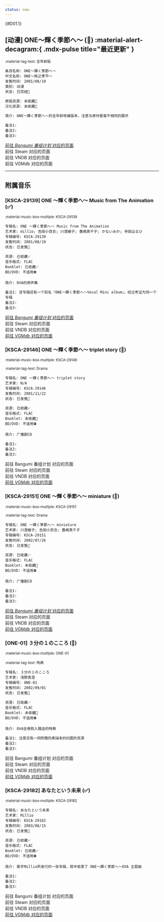 ```yaml
---
status: new
---
```


[//]: # (Metadata End)

[](){#D01.1}

[//]: # (TXT End)

## \[动漫] ONE～輝く季節へ～ (🔘) :material-alert-decagram:{ .mdx-pulse title="最近更新" }

<small>:material-tag-text: 全年龄版</small>

```
条目名称: ONE～輝く季節へ～
中文名称: ONE～辉之季节～
发售时间: 2001/08/10
类别: 动漫
状态: 已完结🎉

原版资源: 未收藏🔘
汉化资源: 未收藏🔘

简介: ONE～輝く季節へ～的全年龄改编版本，注意与原作是毫不相同的展开

备注1: 
备注2: 
备注3: 
```

<div class="result">
    <div class="grid">
        <a href="https://bgm.tv/subject/5016" class="card" target=”_blank”>
            前往 <i class="bangumi">Bangumi 番组计划</i> 对应的页面
        </a>
        <div class="card disable">
            前往 Steam 对应的页面
        </div>
        <div class="card disable">
            前往 VNDB 对应的页面
        </div>
        <div class="card disable">
            前往 VGMdb 对应的页面
        </div>
    </div>
</div>

---

## 附属音乐

### \[KSCA-29139] ONE ～輝く季節へ～ Music from The Animation (✅)

<small>:material-music-box-multiple: KSCA-29139</small>

```
专辑名: ONE ～輝く季節へ～ Music from The Animation
艺术家: millio; 吉田小百合; 川澄綾子; 豊嶋真千子; かないみか; 寺田はるひ
专辑编号: KSCA-29139
发售时间: 2001/08/10
状态: 已发售🎉

资源: 已收藏✅
音乐格式: FLAC
Booklet: 已收藏✅
BD/DVD: 不适用⛔

简介: OVA的原声集

备注1: 该专辑还有一个别名『ONE～輝く季節へ～Vocal Mini album』，经过考证为同一个专辑
备注2: 
备注3: 
```

<div class="result">
    <div class="grid">
        <a href="https://bgm.tv/subject/78141" class="card" target=”_blank”>
            前往 <i class="bangumi">Bangumi 番组计划</i> 对应的页面
        </a>
        <div class="card disable">
            前往 Steam 对应的页面
        </div>
        <div class="card disable">
            前往 VNDB 对应的页面
        </div>
        <a href="https://vgmdb.net/album/11102" class="card" target=”_blank”>
            前往 <i class="vgmdb">VGMdb</i> 对应的页面
        </a>
    </div>
</div>

### \[KSCA-29146] ONE ～輝く季節へ～ triplet story (🔘)

<small>:material-music-box-multiple: KSCA-29146</small>

<small>:material-tag-text: Drama</small>

```
专辑名: ONE ～輝く季節へ～ triplet story
艺术家: N/A
专辑编号: KSCA-29146
发售时间: 2001/11/22
状态: 已发售🎉

资源: 已收藏✅
音乐格式: FLAC
Booklet: 未收藏🔘
BD/DVD: 不适用⛔

简介: 广播剧CD

备注1: 
备注2: 
备注3: 
```

<div class="result">
    <div class="grid">
        <div class="card disable">
            前往 Bangumi 番组计划 对应的页面
        </div>
        <div class="card disable">
            前往 Steam 对应的页面
        </div>
        <div class="card disable">
            前往 VNDB 对应的页面
        </div>
        <a href="https://vgmdb.net/album/12855" class="card" target=”_blank”>
            前往 <i class="vgmdb">VGMdb</i> 对应的页面
        </a>
    </div>
</div>

### \[KSCA-29151] ONE ～輝く季節へ～ miniature (🔘)

<small>:material-music-box-multiple: KSCA-29151</small>

<small>:material-tag-text: Drama</small>

```
专辑名: ONE ～輝く季節へ～ miniature
艺术家: 川澄綾子; 吉田小百合; 豊嶋真千子
专辑编号: KSCA-29151
发售时间: 2002/07/26
状态: 已发售🎉

资源: 已收藏✅
音乐格式: FLAC
Booklet: 未收藏🔘
BD/DVD: 不适用⛔

简介: 广播剧CD

备注1: 
备注2: 
备注3: 
```

<div class="result">
    <div class="grid">
        <a href="https://bgm.tv/subject/513889" class="card" target=”_blank”>
            前往 <i class="bangumi">Bangumi 番组计划</i> 对应的页面
        </a>
        <div class="card disable">
            前往 Steam 对应的页面
        </div>
        <div class="card disable">
            前往 VNDB 对应的页面
        </div>
        <a href="https://vgmdb.net/album/130100" class="card" target=”_blank”>
            前往 <i class="vgmdb">VGMdb</i> 对应的页面
        </a>
    </div>
</div>

### \[ONE-01] ３分の１のこころ (🔘)

<small>:material-music-box-multiple: ONE-01</small>

<small>:material-tag-text: 特典</small>

```
专辑名: ３分の１のこころ
艺术家: 浅野真澄
专辑编号: ONE-01
发售时间: 2002/09/01
状态: 已发售🎉

资源: 已收藏✅
音乐格式: FLAC
Booklet: 未收藏🔘
BD/DVD: 不适用⛔

简介: OVA全卷购入赠送的特典

备注1: 注意没有一同附赠的素描本的扫图的资源
备注2: 
备注3: 
```

<div class="result">
    <div class="grid">
        <div class="card disable">
            前往 Bangumi 番组计划 对应的页面
        </div>
        <div class="card disable">
            前往 Steam 对应的页面
        </div>
        <div class="card disable">
            前往 VNDB 对应的页面
        </div>
        <a href="https://vgmdb.net/album/121809" class="card" target=”_blank”>
            前往 <i class="vgmdb">VGMdb</i> 对应的页面
        </a>
    </div>
</div>

### \[KSCA-29182] あなたという未来 (✅)

<small>:material-music-box-multiple: KSCA-29182</small>

```
专辑名: あなたという未来
艺术家: Millio
专辑编号: KSCA-29182
发售时间: 2003/08/15
状态: 已发售🎉

资源: 已收藏✅
音乐格式: FLAC
Booklet: 已收藏✅
BD/DVD: 不适用⛔

简介: 歌手Millio所发行的一张专辑，其中收录了 ONE～輝く季節へ～OVA 主题曲

备注1: 
备注2: 
备注3: 
```

<div class="result">
    <div class="grid">
        <div class="card disable">
            前往 Bangumi 番组计划 对应的页面
        </div>
        <div class="card disable">
            前往 Steam 对应的页面
        </div>
        <div class="card disable">
            前往 VNDB 对应的页面
        </div>
        <a href="https://vgmdb.net/album/114337" class="card" target=”_blank”>
            前往 <i class="vgmdb">VGMdb</i> 对应的页面
        </a>
    </div>
</div>

